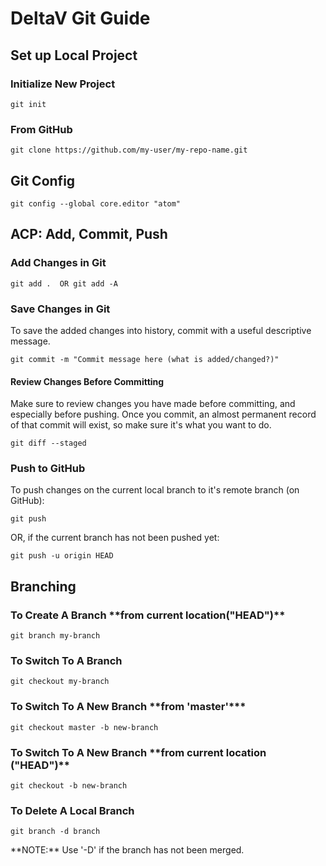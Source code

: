 <h1>DeltaV Git Guide</h1>
<h2>Set up Local Project</h2>
<h3>Initialize New Project</h3>

```
git init
```

<h3>From GitHub</h3>

```
git clone https://github.com/my-user/my-repo-name.git
```

<h2>Git Config</h2>

```
git config --global core.editor "atom"
```

<h2>ACP: Add, Commit, Push</h2>
<h3>Add Changes in Git</h3>

```
git add .  OR git add -A
```

<h3>Save Changes in Git</h3>
<p> To save the added changes into history, commit with a useful descriptive message.</p>

```
git commit -m "Commit message here (what is added/changed?)"
```

<h4>Review Changes Before Committing</h4>
<p>Make sure to review changes you have made before committing, and especially before pushing. Once you commit, an almost permanent record of that commit will exist, so make sure it's what you want to do.</p>

```
git diff --staged
```

<h3>Push to GitHub</h3>
<p>To push changes on the current local branch to it's remote branch (on GitHub):</p>

```
git push
```

<p>OR, if the current branch has not been pushed yet:</p>

```
git push -u origin HEAD
```

<h2>Branching</h2>
<h3>To Create A Branch **from current location("HEAD")**</h3>

```
git branch my-branch
```

<h3>To Switch To A Branch</h3>

```
git checkout my-branch
```

<h3>To Switch To A New Branch **from 'master'***</h3>

```
git checkout master -b new-branch
```

<h3>To Switch To A New Branch **from current location ("HEAD")**</h3>

```
git checkout -b new-branch
```

<h3>To Delete A Local Branch</h3>

```
git branch -d branch
```

<p>**NOTE:** Use '-D' if the branch has not been merged.</p>
